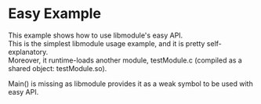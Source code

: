 # Easy Example

This example shows how to use libmodule's easy API.    
This is the simplest libmodule usage example, and it is pretty self-explanatory.  
Moreover, it runtime-loads another module, testModule.c (compiled as a shared object: testModule.so).  

Main() is missing as libmodule provides it as a weak symbol to be used with easy API.